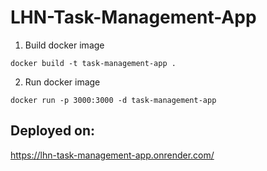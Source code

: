 # LHN-Task-Management-App

1. Build docker image

```
docker build -t task-management-app .
```

2. Run docker image

```
docker run -p 3000:3000 -d task-management-app
```

## Deployed on:

https://lhn-task-management-app.onrender.com/
